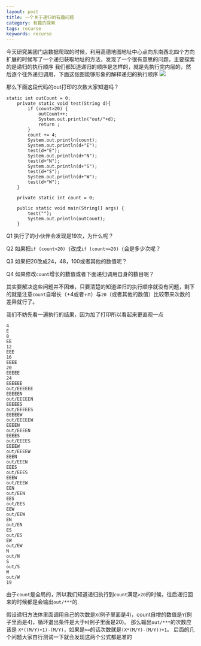 ```yaml
---
layout: post
title: 一个关于递归的有趣问题
category: 有趣的探索
tags: recurse
keywords: recurse
---
```


   今天研究某团门店数据爬取的时候，利用高德地图地址中心点向东南西北四个方向扩展的时候写了一个递归获取地址的方法，发现了一个很有意思的问题，主要探索的是递归的执行顺序
   我们都知道递归的顺序是怎样的，就是先执行完内层的，然后逐个往外递归调用，下面这张图能够形象的解释递归的执行顺序
   <img src="http://github-blog.oss-cn-shenzhen.aliyuncs.com/2019-04-25.jpg"></img>
   
   那么下面这段代码的out打印的次数大家知道吗？
   
   ```
   static int outCount = 0;
       private static void test(String d){
           if (count>20) {
               outCount++;
               System.out.println("out/"+d);
               return ;
           }
           count += 4;
           System.out.println(count);
           System.out.println(d+"E");
           test(d+"E");
           System.out.println(d+"N");
           test(d+"N");
           System.out.println(d+"S");
           test(d+"S");
           System.out.println(d+"W");
           test(d+"W");
       }
   
       private static int count = 0;
   
       public static void main(String[] args) {
           test("");
           System.out.println(outCount);
       }
   ```
   Q1 执行了的小伙伴会发现是19次，为什么呢？
   
   Q2 如果把`if (count>20) {`改成`if (count>=20) {`会是多少次呢？
   
   Q3 如果把20改成24，48，100或者其他的数值呢？
   
   Q4 如果修改`count`增长的数值或者下面递归调用自身的数目呢？
   
   其实要解决这些问题并不困难，只要清楚的知道递归的执行顺序就没有问题，剩下的就是注意`count`自增长（+4或者+n）与`20`（或者其他的数值）比较带来次数的差异就行了。
   
   我们不妨先看一遍执行的结果，因为加了打印所以看起来更直观一点
   ```
   4
   E
   8
   EE
   12
   EEE
   16
   EEEE
   20
   EEEEE
   24
   EEEEEE
   out/EEEEEE
   EEEEEN
   out/EEEEEN
   EEEEES
   out/EEEEES
   EEEEEW
   out/EEEEEW
   EEEEN
   out/EEEEN
   EEEES
   out/EEEES
   EEEEW
   out/EEEEW
   EEEN
   out/EEEN
   EEES
   out/EEES
   EEEW
   out/EEEW
   EEN
   out/EEN
   EES
   out/EES
   EEW
   out/EEW
   EN
   out/EN
   ES
   out/ES
   EW
   out/EW
   N
   out/N
   S
   out/S
   W
   out/W
   19
   ```
   由于`count`是全局的，所以我们知道递归执行到`count`满足`>20`的时候，往后递归回来的时候都是会输出`out/***`的.
   
   假设递归方法体里面调用自己的次数是`X`(例子里面是4)，count自增的数值是`Y`(例子里面是4)，循环退出条件是大于`M`(例子里面是20)。
   那么输出`out/***`的次数应该是
   `X*((M/Y)+1)-(M/Y)`，如果是`>=`的话次数就是`(X*(M/Y)-(M/Y))+1`。
   后面的几个问题大家自行测试一下就会发现这两个公式都是准的